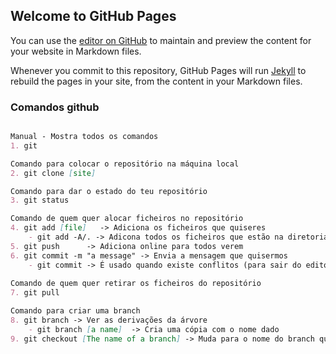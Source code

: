 ## Welcome to GitHub Pages

You can use the [editor on GitHub](https://github.com/Bruno94Santos/ProjectoFinalGrupo19/edit/master/README.md) to maintain and preview the content for your website in Markdown files.

Whenever you commit to this repository, GitHub Pages will run [Jekyll](https://jekyllrb.com/) to rebuild the pages in your site, from the content in your Markdown files.

### Comandos github

```markdown

Manual - Mostra todos os comandos
1. git 

Comando para colocar o repositório na máquina local
2. git clone [site]

Comando para dar o estado do teu repositório
3. git status

Comando de quem quer alocar ficheiros no repositório
4. git add [file]   -> Adiciona os ficheiros que quiseres
	- git add -A/. -> Adicona todos os ficheiros que estão na diretoria local
5. git push 	 -> Adiciona online para todos verem
6. git commit -m "a message" -> Envia a mensagem que quisermos
	- git commit -> É usado quando existe conflitos (para sair do editor ":wq")
  
Comando de quem quer retirar os ficheiros do repositório
7. git pull

Comando para criar uma branch
8. git branch -> Ver as derivações da árvore
	- git branch [a name]  -> Cria uma cópia com o nome dado 
9. git checkout [The name of a branch] -> Muda para o nome do branch que lhe passamos 

```

